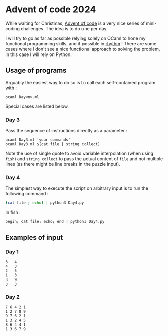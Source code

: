 # Advent of code 2024

While waiting for Christmas, [Advent of code](https://adventofcode.com) is a very nice series of mini-coding challenges. The idea is to do one per day.

I will try to go as far as possible relying solely on OCaml to hone my functional programming skills, and if possible in [rhythm](https://www.youtube.com/watch?v=tZOdrbRKCrI) ! There are some cases where I don't see a nice functional approach to solving the problem, in this case I will rely on Python.

## Usage of programs

Arguably the easiest way to do so is to call each self-contained program with :
```shell
ocaml Day<n>.ml
```

Special cases are listed below.

### Day 3

Pass the sequence of instructions directly as a parameter :
```fish
ocaml Day3.ml 'your commands'
ocaml Day3.ml $(cat file | string collect)
```

Note the use of single quote to avoid variable interpolation (when using `fish`) and `string collect` to pass the actual content of `file` and not multiple lines (as there might be line breaks in the puzzle input).

### Day 4

The simplest way to execute the script on arbitrary input is to run the following command :
```zsh
(cat file ; echo) | python3 Day4.py
```

In fish :
```fish
begin; cat file; echo; end | python3 Day4.py
```

## Examples of input

### Day 1

```
3   4
4   3
2   5
1   3
3   9
3   3
```

### Day 2

```
7 6 4 2 1
1 2 7 8 9
9 7 6 2 1
1 3 2 4 5
8 6 4 4 1
1 3 6 7 9
```
